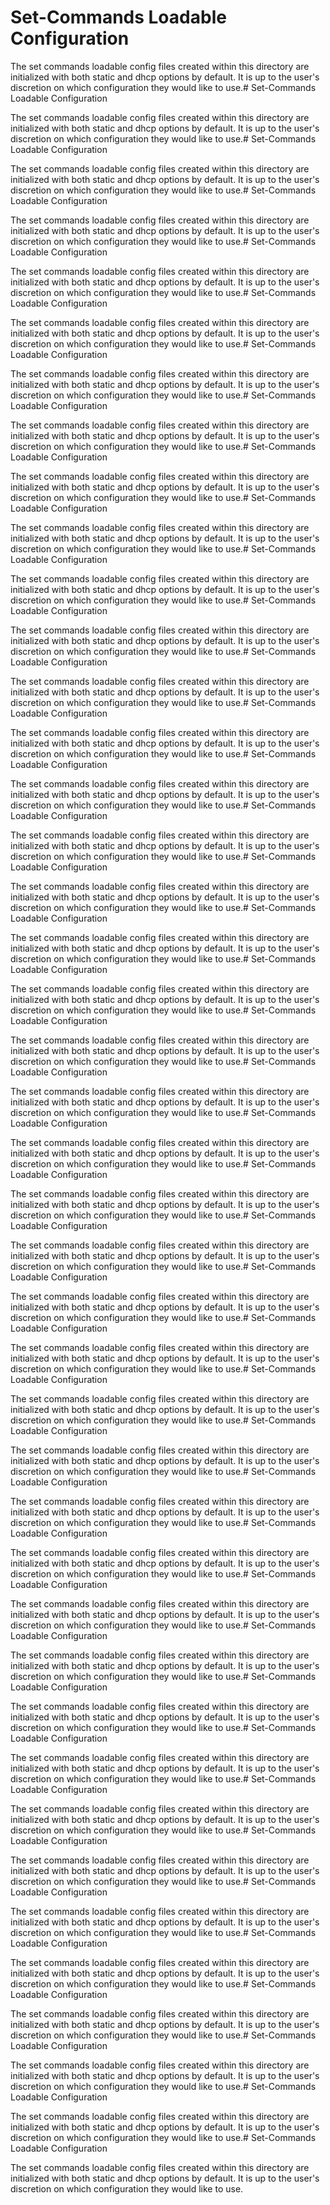 # Set-Commands Loadable Configuration

The set commands loadable config files created within this directory
are initialized with both static and dhcp options by default. It is up to the
user's discretion on which configuration they would like to use.# Set-Commands Loadable Configuration

The set commands loadable config files created within this directory
are initialized with both static and dhcp options by default. It is up to the
user's discretion on which configuration they would like to use.# Set-Commands Loadable Configuration

The set commands loadable config files created within this directory
are initialized with both static and dhcp options by default. It is up to the
user's discretion on which configuration they would like to use.# Set-Commands Loadable Configuration

The set commands loadable config files created within this directory
are initialized with both static and dhcp options by default. It is up to the
user's discretion on which configuration they would like to use.# Set-Commands Loadable Configuration

The set commands loadable config files created within this directory
are initialized with both static and dhcp options by default. It is up to the
user's discretion on which configuration they would like to use.# Set-Commands Loadable Configuration

The set commands loadable config files created within this directory
are initialized with both static and dhcp options by default. It is up to the
user's discretion on which configuration they would like to use.# Set-Commands Loadable Configuration

The set commands loadable config files created within this directory
are initialized with both static and dhcp options by default. It is up to the
user's discretion on which configuration they would like to use.# Set-Commands Loadable Configuration

The set commands loadable config files created within this directory
are initialized with both static and dhcp options by default. It is up to the
user's discretion on which configuration they would like to use.# Set-Commands Loadable Configuration

The set commands loadable config files created within this directory
are initialized with both static and dhcp options by default. It is up to the
user's discretion on which configuration they would like to use.# Set-Commands Loadable Configuration

The set commands loadable config files created within this directory
are initialized with both static and dhcp options by default. It is up to the
user's discretion on which configuration they would like to use.# Set-Commands Loadable Configuration

The set commands loadable config files created within this directory
are initialized with both static and dhcp options by default. It is up to the
user's discretion on which configuration they would like to use.# Set-Commands Loadable Configuration

The set commands loadable config files created within this directory
are initialized with both static and dhcp options by default. It is up to the
user's discretion on which configuration they would like to use.# Set-Commands Loadable Configuration

The set commands loadable config files created within this directory
are initialized with both static and dhcp options by default. It is up to the
user's discretion on which configuration they would like to use.# Set-Commands Loadable Configuration

The set commands loadable config files created within this directory
are initialized with both static and dhcp options by default. It is up to the
user's discretion on which configuration they would like to use.# Set-Commands Loadable Configuration

The set commands loadable config files created within this directory
are initialized with both static and dhcp options by default. It is up to the
user's discretion on which configuration they would like to use.# Set-Commands Loadable Configuration

The set commands loadable config files created within this directory
are initialized with both static and dhcp options by default. It is up to the
user's discretion on which configuration they would like to use.# Set-Commands Loadable Configuration

The set commands loadable config files created within this directory
are initialized with both static and dhcp options by default. It is up to the
user's discretion on which configuration they would like to use.# Set-Commands Loadable Configuration

The set commands loadable config files created within this directory
are initialized with both static and dhcp options by default. It is up to the
user's discretion on which configuration they would like to use.# Set-Commands Loadable Configuration

The set commands loadable config files created within this directory
are initialized with both static and dhcp options by default. It is up to the
user's discretion on which configuration they would like to use.# Set-Commands Loadable Configuration

The set commands loadable config files created within this directory
are initialized with both static and dhcp options by default. It is up to the
user's discretion on which configuration they would like to use.# Set-Commands Loadable Configuration

The set commands loadable config files created within this directory
are initialized with both static and dhcp options by default. It is up to the
user's discretion on which configuration they would like to use.# Set-Commands Loadable Configuration

The set commands loadable config files created within this directory
are initialized with both static and dhcp options by default. It is up to the
user's discretion on which configuration they would like to use.# Set-Commands Loadable Configuration

The set commands loadable config files created within this directory
are initialized with both static and dhcp options by default. It is up to the
user's discretion on which configuration they would like to use.# Set-Commands Loadable Configuration

The set commands loadable config files created within this directory
are initialized with both static and dhcp options by default. It is up to the
user's discretion on which configuration they would like to use.# Set-Commands Loadable Configuration

The set commands loadable config files created within this directory
are initialized with both static and dhcp options by default. It is up to the
user's discretion on which configuration they would like to use.# Set-Commands Loadable Configuration

The set commands loadable config files created within this directory
are initialized with both static and dhcp options by default. It is up to the
user's discretion on which configuration they would like to use.# Set-Commands Loadable Configuration

The set commands loadable config files created within this directory
are initialized with both static and dhcp options by default. It is up to the
user's discretion on which configuration they would like to use.# Set-Commands Loadable Configuration

The set commands loadable config files created within this directory
are initialized with both static and dhcp options by default. It is up to the
user's discretion on which configuration they would like to use.# Set-Commands Loadable Configuration

The set commands loadable config files created within this directory
are initialized with both static and dhcp options by default. It is up to the
user's discretion on which configuration they would like to use.# Set-Commands Loadable Configuration

The set commands loadable config files created within this directory
are initialized with both static and dhcp options by default. It is up to the
user's discretion on which configuration they would like to use.# Set-Commands Loadable Configuration

The set commands loadable config files created within this directory
are initialized with both static and dhcp options by default. It is up to the
user's discretion on which configuration they would like to use.# Set-Commands Loadable Configuration

The set commands loadable config files created within this directory
are initialized with both static and dhcp options by default. It is up to the
user's discretion on which configuration they would like to use.# Set-Commands Loadable Configuration

The set commands loadable config files created within this directory
are initialized with both static and dhcp options by default. It is up to the
user's discretion on which configuration they would like to use.# Set-Commands Loadable Configuration

The set commands loadable config files created within this directory
are initialized with both static and dhcp options by default. It is up to the
user's discretion on which configuration they would like to use.# Set-Commands Loadable Configuration

The set commands loadable config files created within this directory
are initialized with both static and dhcp options by default. It is up to the
user's discretion on which configuration they would like to use.# Set-Commands Loadable Configuration

The set commands loadable config files created within this directory
are initialized with both static and dhcp options by default. It is up to the
user's discretion on which configuration they would like to use.# Set-Commands Loadable Configuration

The set commands loadable config files created within this directory
are initialized with both static and dhcp options by default. It is up to the
user's discretion on which configuration they would like to use.# Set-Commands Loadable Configuration

The set commands loadable config files created within this directory
are initialized with both static and dhcp options by default. It is up to the
user's discretion on which configuration they would like to use.# Set-Commands Loadable Configuration

The set commands loadable config files created within this directory
are initialized with both static and dhcp options by default. It is up to the
user's discretion on which configuration they would like to use.# Set-Commands Loadable Configuration

The set commands loadable config files created within this directory
are initialized with both static and dhcp options by default. It is up to the
user's discretion on which configuration they would like to use.# Set-Commands Loadable Configuration

The set commands loadable config files created within this directory
are initialized with both static and dhcp options by default. It is up to the
user's discretion on which configuration they would like to use.# Set-Commands Loadable Configuration

The set commands loadable config files created within this directory
are initialized with both static and dhcp options by default. It is up to the
user's discretion on which configuration they would like to use.